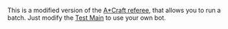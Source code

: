 This is a modified version of the [A*Craft referee](https://github.com/CodinGameCommunity/A-Star-Craft), that allows you to run a batch.
Just modify the [Test Main](https://github.com/eulerscheZahl/A-Star-Craft/blob/master/src/test/java/Main.java) to use your own bot.
